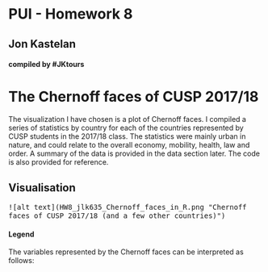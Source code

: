 


# PUI - Homework 8

## Jon Kastelan

#### compiled by #JKtours


# The Chernoff faces of CUSP 2017/18

The visualization I have chosen is a plot of Chernoff faces. I compiled a series of statistics by country for each of the countries represented by CUSP students in the 2017/18 class. The statistics were mainly urban in nature, and could relate to the overall economy, mobility, health, law and order. A summary of the data is provided in the data section later. The code is also provided for reference.


## Visualisation
<kbd>
![alt text](HW8_jlk635_Chernoff_faces_in_R.png "Chernoff faces of CUSP 2017/18 (and a few other countries)")
</kbd>

#### Legend
The variables represented by the Chernoff faces can be interpreted as follows:


